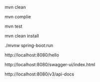 mvn clean

mvn complie

mvn test

mvn clean install

./mvnw spring-boot:run

http://localhost:8080/hello

http://localhost:8080/swagger-ui/index.html

http://localhost:8080/v3/api-docs
